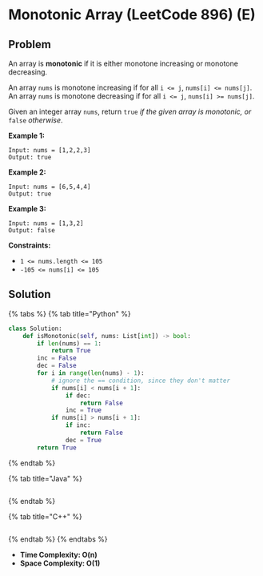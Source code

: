 # Monotonic Array (LeetCode 896) (E)

## Problem

An array is **monotonic** if it is either monotone increasing or monotone decreasing.

An array `nums` is monotone increasing if for all `i <= j`, `nums[i] <= nums[j]`. An array `nums` is monotone decreasing if for all `i <= j`, `nums[i] >= nums[j]`.

Given an integer array `nums`, return `true` _if the given array is monotonic, or_ `false` _otherwise_.

&#x20;

**Example 1:**

```
Input: nums = [1,2,2,3]
Output: true
```

**Example 2:**

```
Input: nums = [6,5,4,4]
Output: true
```

**Example 3:**

```
Input: nums = [1,3,2]
Output: false
```

&#x20;

**Constraints:**

* `1 <= nums.length <= 105`
* `-105 <= nums[i] <= 105`

## Solution&#x20;

{% tabs %}
{% tab title="Python" %}
```python
class Solution:
    def isMonotonic(self, nums: List[int]) -> bool:
        if len(nums) == 1:
            return True
        inc = False
        dec = False
        for i in range(len(nums) - 1):
            # ignore the == condition, since they don't matter
            if nums[i] < nums[i + 1]:
                if dec:
                    return False
                inc = True
            if nums[i] > nums[i + 1]:
                if inc:
                    return False
                dec = True
        return True
```
{% endtab %}

{% tab title="Java" %}
```java
```
{% endtab %}

{% tab title="C++" %}
```cpp
```
{% endtab %}
{% endtabs %}

* **Time Complexity: O(n)**
* **Space Complexity: O(1)**

